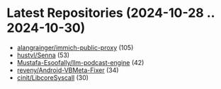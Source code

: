 # Latest Repositories (2024-10-28 .. 2024-10-30)

- [alangrainger/immich-public-proxy](https://github.com/alangrainger/immich-public-proxy) (105)
- [hustvl/Senna](https://github.com/hustvl/Senna) (53)
- [Mustafa-Esoofally/llm-podcast-engine](https://github.com/Mustafa-Esoofally/llm-podcast-engine) (42)
- [reveny/Android-VBMeta-Fixer](https://github.com/reveny/Android-VBMeta-Fixer) (34)
- [cinit/LibcoreSyscall](https://github.com/cinit/LibcoreSyscall) (30)
